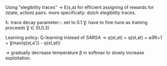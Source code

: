 Using "elegibility traces" -> E(s,a) for efficient assigning of rewards for (state, action) pairs.
more specifically: dutch elegibility traces. 

ƛ: trace decay parameter::: set to 0.1
Ɣ: have to fine-tune as training proceeds Ɣ ∈ (0,0.3)

Learning policy: Q-learning instead of SARSA -> q(st,at) = q(st,at) + ⍺(Rt+1 + Ɣmax(q(st,a')) - q(st,at))

-> gradually decrease temperature β in softmax to slowly increase exploitation.
